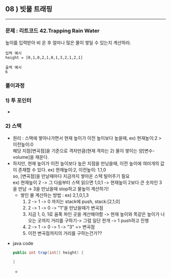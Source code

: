 ## 08 ) 빗물 트래핑

---
### 문제 : 리트코드 42.Trapping Rain Water
높이를 입력받아 비 온 후 얼마나 많은 물이 쌓일 수 있는지 계산하라.

```
입력 예시
height = [0,1,0,2,1,0,1,3,2,1,2,1]

출력 예시
6
```

### 풀이과정
### 1) 투 포인터
+ 

### 2) 스택
+ 원리 : 스택에 쌓아나가면서 현재 높이가 이전 높이보다 높을때, ex) 현재높이:2 > 이전높이:0   
해당 지점[변곡점]을 기준으로 격차만큼(현재 격차는 2) 물이 쌓이는 양[변수-volume]을 채운다.   
+ 하지만, 현재 높이가 이전 높이보다 높은 지점을 만났을때, 이전 높이에 여러개의 값이 존재할 수 있다. ex) 현재높이:2, 이전높이: 1,1,0   
so, [변곡점]을 만날때마다 지금까지 쌓아온 스택 털어주기 필요   
ex) 현재높이 2 -> 그 다음부터 스택 읽으면 1,0,1 -> 현재높이 2보다 큰 숫자인 3을 만남 → 3을 만났을때 stop하고 물높이 계산하기!
  + 쌓인 물 계산하는 방법 : ex) 2,1,0,1,3   
    1. 2 -> 1 -> 0 까지는 stack에 push, stack:[2,1,0]
    2. 2 -> 1 -> 0 -> "1"을 만났을때가 변곡점
    3. 지금 1, 0, 1로 움푹 파인 곳을 계산해야함 -> 현재 높이와 똑같은 높이가 나오는 곳까지 거리를 구하기-> 그럼 일단 한개 -> 1 push하고 진행
    4. 2 -> 1 -> 0 -> 1 -> "3" => 변곡점
    5. 이전 변곡점까지의 거리를 구하는건가??

*  java code
    ```java
    public int trap(int[] height) {
        
    }
    ```
      * 